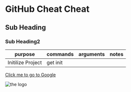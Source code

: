 # GitHub Cheat Cheat
## Sub Heading       
### Sub Heading2

purpose | commands | arguments | notes
--------|----------|-----------|------
Initilize Project | get init
[Click me to go to Google](http:/www.Google.com)

![the logo](https://encrypted-tbn0.gstatic.com/images?q=tbn%3AANd9GcRUzPXEKsvlyuvdG6-tAlu5F8XxG8yJyaCQ0g8mYD1Ek4j6sigr)
